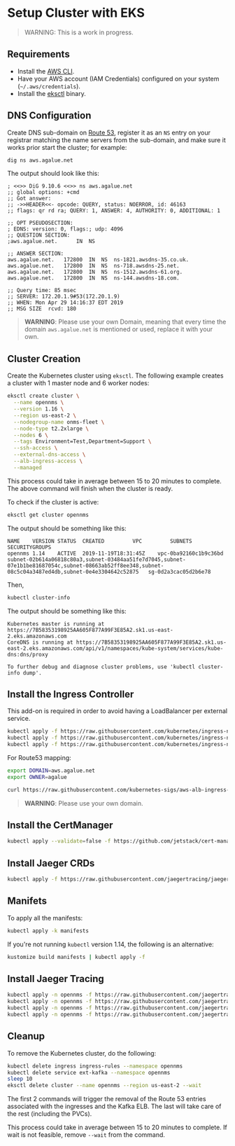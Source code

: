 # Setup Cluster with EKS

> WARNING: This is a work in progress.

## Requirements

* Install the [AWS CLI](https://aws.amazon.com/cli/).
* Have your AWS account (IAM Credentials) configured on your system (`~/.aws/credentials`).
* Install the [eksctl](https://eksctl.io/) binary.

## DNS Configuration

Create DNS sub-domain on [Route 53](https://console.aws.amazon.com/route53/home), register it as an `NS` entry on your registrar matching the name servers from the sub-domain, and make sure it works prior start the cluster; for example:

```bash
dig ns aws.agalue.net
```

The output should look like this:

```text
; <<>> DiG 9.10.6 <<>> ns aws.agalue.net
;; global options: +cmd
;; Got answer:
;; ->>HEADER<<- opcode: QUERY, status: NOERROR, id: 46163
;; flags: qr rd ra; QUERY: 1, ANSWER: 4, AUTHORITY: 0, ADDITIONAL: 1

;; OPT PSEUDOSECTION:
; EDNS: version: 0, flags:; udp: 4096
;; QUESTION SECTION:
;aws.agalue.net.      IN  NS

;; ANSWER SECTION:
aws.agalue.net.   172800  IN  NS  ns-1821.awsdns-35.co.uk.
aws.agalue.net.   172800  IN  NS  ns-718.awsdns-25.net.
aws.agalue.net.   172800  IN  NS  ns-1512.awsdns-61.org.
aws.agalue.net.   172800  IN  NS  ns-144.awsdns-18.com.

;; Query time: 85 msec
;; SERVER: 172.20.1.9#53(172.20.1.9)
;; WHEN: Mon Apr 29 14:16:37 EDT 2019
;; MSG SIZE  rcvd: 180
```

> **WARNING**: Please use your own Domain, meaning that every time the domain `aws.agalue.net` is mentioned or used, replace it with your own.

## Cluster Creation

Create the Kubernetes cluster using `eksctl`. The following example creates a cluster with 1 master node and 6 worker nodes:

```bash
eksctl create cluster \
  --name opennms \
  --version 1.16 \
  --region us-east-2 \
  --nodegroup-name onms-fleet \
  --node-type t2.2xlarge \
  --nodes 6 \
  --tags Environment=Test,Department=Support \
  --ssh-access \
  --external-dns-access \
  --alb-ingress-access \
  --managed
```

This process could take in average between 15 to 20 minutes to complete. The above command will finish when the cluster is ready.

To check if the cluster is active:

```bash
eksctl get cluster opennms
```

The output should be something like this:

```text
NAME	VERSION	STATUS	CREATED			VPC			SUBNETS										SECURITYGROUPS
opennms	1.14	ACTIVE	2019-11-19T18:31:45Z	vpc-0ba92160c1b9c36bd	subnet-02b614a06818c80a3,subnet-03484aa51fe7d7045,subnet-07e1b1be81687054c,subnet-08663ab52ff8ee348,subnet-08c5c04a3487ed4db,subnet-0e4e3304642c52875	sg-0d2a3cac05d2b6e78
```

Then,

```bash
kubectl cluster-info
```

The output should be something like this:

```text
Kubernetes master is running at https://7B58353198925AA605F877A99F3E85A2.sk1.us-east-2.eks.amazonaws.com
CoreDNS is running at https://7B58353198925AA605F877A99F3E85A2.sk1.us-east-2.eks.amazonaws.com/api/v1/namespaces/kube-system/services/kube-dns:dns/proxy

To further debug and diagnose cluster problems, use 'kubectl cluster-info dump'.
```

## Install the Ingress Controller

This add-on is required in order to avoid having a LoadBalancer per external service.

```bash
kubectl apply -f https://raw.githubusercontent.com/kubernetes/ingress-nginx/master/deploy/static/mandatory.yaml
kubectl apply -f https://raw.githubusercontent.com/kubernetes/ingress-nginx/master/deploy/static/provider/aws/service-l4.yaml
kubectl apply -f https://raw.githubusercontent.com/kubernetes/ingress-nginx/master/deploy/static/provider/aws/patch-configmap-l4.yaml
```

For Route53 mapping:

 ```bash
export DOMAIN=aws.agalue.net
export OWNER=agalue

curl https://raw.githubusercontent.com/kubernetes-sigs/aws-alb-ingress-controller/v1.1.3/docs/examples/external-dns.yaml 2>/dev/null | sed "s/--domain-filter=.*/--domain-filter=$DOMAIN/" | sed "s/--txt-owner-id=.*/--txt-owner-id=$OWNER/" | kubectl apply -f -
```

> **WARNING**: Please use your own domain.

## Install the CertManager

```bash
kubectl apply --validate=false -f https://github.com/jetstack/cert-manager/releases/download/v0.15.1/cert-manager.yaml
```

## Install Jaeger CRDs

```bash
kubectl apply -f https://raw.githubusercontent.com/jaegertracing/jaeger-operator/master/deploy/crds/jaegertracing.io_jaegers_crd.yaml
```

## Manifets

To apply all the manifests:

```bash
kubectl apply -k manifests
```

If you're not running `kubectl` version 1.14, the following is an alternative:

```bash
kustomize build manifests | kubectl apply -f
```

## Install Jaeger Tracing

```bash
kubectl apply -n opennms -f https://raw.githubusercontent.com/jaegertracing/jaeger-operator/master/deploy/service_account.yaml
kubectl apply -n opennms -f https://raw.githubusercontent.com/jaegertracing/jaeger-operator/master/deploy/role.yaml
kubectl apply -n opennms -f https://raw.githubusercontent.com/jaegertracing/jaeger-operator/master/deploy/role_binding.yaml
kubectl apply -n opennms -f https://raw.githubusercontent.com/jaegertracing/jaeger-operator/master/deploy/operator.yaml
```

## Cleanup

To remove the Kubernetes cluster, do the following:

```bash
kubectl delete ingress ingress-rules --namespace opennms
kubectl delete service ext-kafka --namespace opennms
sleep 10
eksctl delete cluster --name opennms --region us-east-2 --wait
```

The first 2 commands will trigger the removal of the Route 53 entries associated with the ingresses and the Kafka ELB. The last will take care of the rest (including the PVCs).

This process could take in average between 15 to 20 minutes to complete. If wait is not feasible, remove `--wait` from the command.
